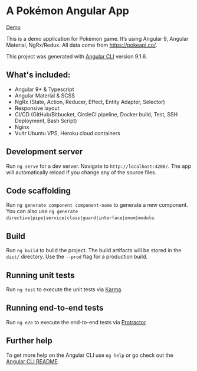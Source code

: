 # A Pokémon Angular App

[Demo](http://pokemon.dlei.ca)

This is a demo application for Pokémon game. It’s using Angular 9, Angular Material, NgRx/Redux. All data come from https://pokeapi.co/.

This project was generated with [Angular CLI](https://github.com/angular/angular-cli) version 9.1.6.

## What's included:

- Angular 9+ & Typescript
- Angular Material & SCSS
- NgRx (State, Action, Reducer, Effect, Entity Adapter, Selector)
- Responsive layout
- CI/CD (GitHub/Bitbucket, CircleCI pipeline, Docker build, Test, SSH Deployment, Bash Script)
- Nginx
- Vultr Ubuntu VPS, Heroku cloud containers

## Development server

Run `ng serve` for a dev server. Navigate to `http://localhost:4200/`. The app will automatically reload if you change any of the source files.

## Code scaffolding

Run `ng generate component component-name` to generate a new component. You can also use `ng generate directive|pipe|service|class|guard|interface|enum|module`.

## Build

Run `ng build` to build the project. The build artifacts will be stored in the `dist/` directory. Use the `--prod` flag for a production build.

## Running unit tests

Run `ng test` to execute the unit tests via [Karma](https://karma-runner.github.io).

## Running end-to-end tests

Run `ng e2e` to execute the end-to-end tests via [Protractor](http://www.protractortest.org/).

## Further help

To get more help on the Angular CLI use `ng help` or go check out the [Angular CLI README](https://github.com/angular/angular-cli/blob/master/README.md).
